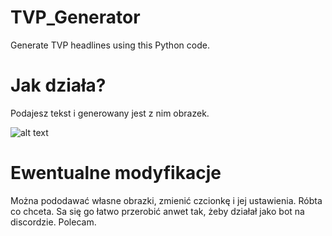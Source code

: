 # TVP_Generator
Generate TVP headlines using this Python code.

# Jak działa?
Podajesz tekst i generowany jest z nim obrazek.

![alt text](https://github.com/kapits/TVP_Generator/blob/master/tvp_out.png "Logo Title Text 1")

# Ewentualne modyfikacje
Można pododawać własne obrazki, zmienić czcionkę i jej ustawienia. Róbta co chceta. Sa się go łatwo przerobić anwet tak, żeby działał jako bot na discordzie. Polecam.
